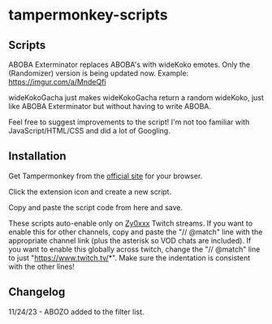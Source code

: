 # tampermonkey-scripts

## Scripts

ABOBA Exterminator replaces ABOBA's with wideKoko emotes. Only the (Randomizer) version is being updated now. Example: https://imgur.com/a/MndeQfi

wideKokoGacha just makes wideKokoGacha return a random wideKoko, just like ABOBA Exterminator but without having to write ABOBA. 

Feel free to suggest improvements to the script! I'm not too familiar with JavaScript/HTML/CSS and did a lot of Googling.

## Installation

Get Tampermonkey from the [official site](https://www.tampermonkey.net/) for your browser. 

Click the extension icon and create a new script. 

Copy and paste the script code from here and save. 

These scripts auto-enable only on [Zy0xxx](https://www.twitch.tv/zy0xxx) Twitch streams. If you want to enable this for other channels,  copy and paste the  "// @match" line with the appropriate channel link (plus the asterisk so VOD chats are included). If you want to enable this globally across twitch, change the "// @match" line to just "https://www.twitch.tv/*". Make sure the indentation is consistent with the other lines!

## Changelog

11/24/23 - ABOZO added to the filter list.
